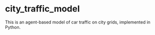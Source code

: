 city_traffic_model
==================

This is an agent-based model of car traffic on city grids, implemented in Python.
